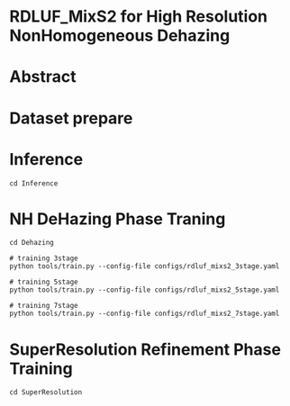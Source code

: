 # RDLUF_MixS2 for High Resolution NonHomogeneous Dehazing



# Abstract


# Dataset prepare



# Inference

```shell
cd Inference
```

# NH DeHazing Phase Traning


```shell
cd Dehazing

# training 3stage
python tools/train.py --config-file configs/rdluf_mixs2_3stage.yaml 

# training 5stage
python tools/train.py --config-file configs/rdluf_mixs2_5stage.yaml 

# training 7stage
python tools/train.py --config-file configs/rdluf_mixs2_7stage.yaml 
```

# SuperResolution Refinement Phase Training


```shell
cd SuperResolution
```